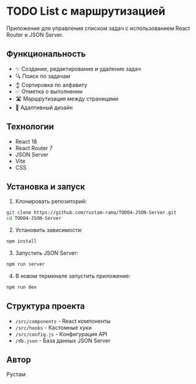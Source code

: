 # TODO List с маршрутизацией

Приложение для управления списком задач с использованием React Router и JSON Server.

## Функциональность

- ✨ Создание, редактирование и удаление задач
- 🔍 Поиск по задачам
- ↕️ Сортировка по алфавиту
- ✅ Отметка о выполнении
- 🛣️ Маршрутизация между страницами
- 📱 Адаптивный дизайн

## Технологии

- React 18
- React Router 7
- JSON Server
- Vite
- CSS

## Установка и запуск

1. Клонировать репозиторий:

```bash
git clone https://github.com/rustam-rama/TODO4-JSON-Server.git
cd TODO4-JSON-Server
```

2. Установить зависимости:

```bash
npm install
```

3. Запустить JSON Server:

```bash
npm run server
```

4. В новом терминале запустить приложение:

```bash
npm run dev
```

## Структура проекта

- `/src/components` - React компоненты
- `/src/hooks` - Кастомные хуки
- `/src/config.js` - Конфигурация API
- `/db.json` - База данных JSON Server

## Автор

Рустам
